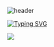 ![header](https://capsule-render.vercel.app/api?type=waving&color=auto&height=300&section=header&text=woneal's%20git&fontSize=90)

[![Typing SVG](https://readme-typing-svg.demolab.com/?lines=My+Name+Is+Woneal)](https://git.io/typing-svg)

<img src="https://img.shields.io/badge/Python-3776AB?style=flat-square&logo=Python&logoColor=white"/>